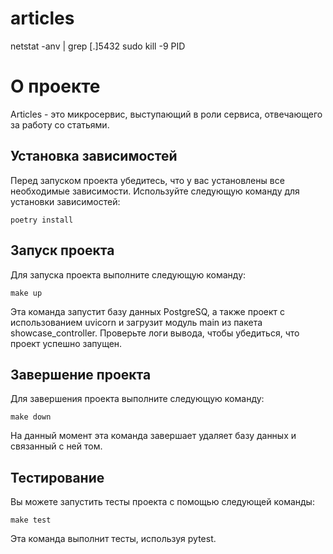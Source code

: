 # articles

netstat -anv | grep [.]5432
sudo kill -9 PID


# О проекте
Articles - это микросервис, выступающий в роли сервиса, отвечающего за работу со статьями.

## Установка зависимостей

Перед запуском проекта убедитесь, что у вас установлены все необходимые зависимости. Используйте следующую команду для установки зависимостей:

```shell
poetry install
```

## Запуск проекта
Для запуска проекта выполните следующую команду:

```shell
make up
```

Эта команда запустит базу данных PostgreSQ, а также проект с использованием uvicorn и загрузит модуль main из пакета showcase_controller. Проверьте логи вывода, чтобы убедиться, что проект успешно запущен.

## Завершение проекта
Для завершения проекта выполните следующую команду:

```shell
make down
```

На данный момент эта команда завершает удаляет базу данных и связанный с ней том.

## Тестирование

Вы можете запустить тесты проекта с помощью следующей команды:

```shell
make test
```

Эта команда выполнит тесты, используя pytest.
